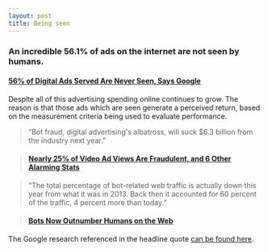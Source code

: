 ```yaml
---
layout: post
title: Being seen
---
```


### An incredible 56.1% of ads on the internet are not seen by humans.

#### [56% of Digital Ads Served Are Never Seen, Says Google](http://adage.com/article/digital/56-digital-ads-served-google/296062/)

Despite all of this advertising spending online continues to grow. The reason is that those ads which are seen generate a perceived return, based on the measurement criteria being used to evaluate performance.

> “Bot fraud, digital advertising's albatross, will suck $6.3 billion from the industry next year.”

> #### [Nearly 25% of Video Ad Views Are Fraudulent, and 6 Other Alarming Stats](http://www.adweek.com/news/technology/7-things-you-need-know-about-bots-are-threatening-ad-industry-161849)

> “The total percentage of bot-related web traffic is actually down this year from what it was in 2013. Back then it accounted for 60 percent of the traffic, 4 percent more than today.”

> #### [Bots Now Outnumber Humans on the Web](http://www.wired.com/2014/12/bots-now-outnumber-humans-web/)

The Google research referenced in the headline quote [can be found here](http://think.storage.googleapis.com/docs/the-importance-of-being-seen_study.pdf).

